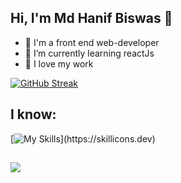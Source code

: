 ## Hi, I'm Md Hanif Biswas 👋

- 👑 I'm a front end web-developer
- 🌱 I’m currently learning reactJs
- 👯 I love my work



[![GitHub Streak](https://github-readme-streak-stats.herokuapp.com?user=mdhanifbiswas27&theme=radical&date_format=j%20M%5B%20Y%5D)](https://git.io/streak-stats)

## I know:
[![My Skills](https://skillicons.dev/icons?i=html,css,js,firebase,react,tailwind,)](https://skillicons.dev)

##
![](http://github-profile-summary-cards.vercel.app/api/cards/stats?username=mdhanifbiswas27&theme=github_dark)



